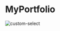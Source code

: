 # MyPortfolio
![custom-select](https://github.com/oguzhansecgel/Cafe-Menu/assets/36090950/0f07109d-2c66-4d95-b115-31b29038c3a0)
